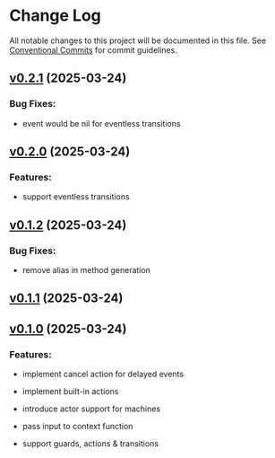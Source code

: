 # Change Log

All notable changes to this project will be documented in this file.
See [Conventional Commits](Https://conventionalcommits.org) for commit guidelines.

<!-- changelog -->

## [v0.2.1](https://github.com/heywhy/xfsm/compare/v0.2.0...v0.2.1) (2025-03-24)




### Bug Fixes:

* event would be nil for eventless transitions

## [v0.2.0](https://github.com/heywhy/xfsm/compare/v0.1.2...v0.2.0) (2025-03-24)




### Features:

* support eventless transitions

## [v0.1.2](https://github.com/heywhy/xfsm/compare/v0.1.1...v0.1.2) (2025-03-24)




### Bug Fixes:

* remove alias in method generation

## [v0.1.1](https://github.com/heywhy/xfsm/compare/v0.1.0...v0.1.1) (2025-03-24)




## [v0.1.0](https://github.com/heywhy/xfsm/compare/v0.1.0...v0.1.0) (2025-03-24)




### Features:

* implement cancel action for delayed events

* implement built-in actions

* introduce actor support for machines

* pass input to context function

* support guards, actions & transitions
